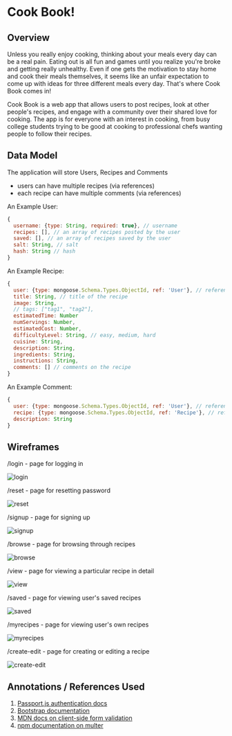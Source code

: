 # Cook Book! 

## Overview

Unless you really enjoy cooking, thinking about your meals every day can be a real pain. Eating out is all fun and games until you realize you're broke and getting really unhealthy. Even if one gets the motivation to stay home and cook their meals themselves, it seems like an unfair expectation to come up with ideas for three different meals every day. That's where Cook Book comes in!

Cook Book is a web app that allows users to post recipes, look at other people's recipes, and engage with a community over their shared love for cooking. The app is for everyone with an interest in cooking, from busy college students trying to be good at cooking to professional chefs wanting people to follow their recipes.

## Data Model

The application will store Users, Recipes and Comments

* users can have multiple recipes (via references)
* each recipe can have multiple comments (via references)

An Example User:

```javascript
{
  username: {type: String, required: true}, // username
  recipes: [], // an array of recipes posted by the user
  saved: [], // an array of recipes saved by the user
  salt: String, // salt
  hash: String // hash
}
```

An Example Recipe:

```javascript
{
  user: {type: mongoose.Schema.Types.ObjectId, ref: 'User'}, // reference to user
  title: String, // title of the recipe
  image: String,
  // tags: ["tag1", "tag2"],
  estimatedTime: Number
  numServings: Number,
  estimatedCost: Number,
  difficultyLevel: String, // easy, medium, hard
  cuisine: String,
  description: String, 
  ingredients: String,
  instructions: String,
  comments: [] // comments on the recipe
}
```

An Example Comment:

```javascript
{
  user: {type: mongoose.Schema.Types.ObjectId, ref: 'User'}, // reference to user who posted the comment
  recipe: {type: mongoose.Schema.Types.ObjectId, ref: 'Recipe'}, // reference to recipe on which comment was posted
  description: String 
}
```

## Wireframes

/login - page for logging in

![login](documentation/1.png)

/reset - page for resetting password

![reset](documentation/2.png)

/signup - page for signing up

![signup](documentation/3.png)

/browse - page for browsing through recipes

![browse](documentation/4.png)

/view - page for viewing a particular recipe in detail

![view](documentation/5.png)

/saved - page for viewing user's saved recipes

![saved](documentation/6.png)

/myrecipes - page for viewing user's own recipes

![myrecipes](documentation/7.png)

/create-edit - page for creating or editing a recipe

![create-edit](documentation/8.png)

## Annotations / References Used

1. [Passport.js authentication docs](http://passportjs.org/docs)
2. [Bootstrap documentation](https://getbootstrap.com/docs/5.2/getting-started/introduction/)
3. [MDN docs on client-side form validation](https://developer.mozilla.org/en-US/docs/Learn/Forms/Form_validation)
4. [npm documentation on multer](https://www.npmjs.com/package/multer)

